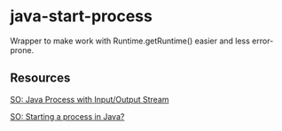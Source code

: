 java-start-process
==================

Wrapper to make work with Runtime.getRuntime() easier and less error-prone.

## Resources

[SO: Java Process with Input/Output Stream](http://stackoverflow.com/questions/3643939/java-process-with-input-output-stream)

[SO: Starting a process in Java?](http://stackoverflow.com/questions/3774432/starting-a-process-in-java)
